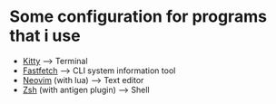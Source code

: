 # Some configuration for programs that i use  

- [Kitty](https://sw.kovidgoyal.net/kitty/) --> Terminal  
- [Fastfetch](https://github.com/fastfetch-cli/fastfetch) --> CLI system information tool  
- [Neovim](https://neovim.io/) (with lua) --> Text editor  
- [Zsh](https://www.zsh.org/) (with antigen plugin) --> Shell  

